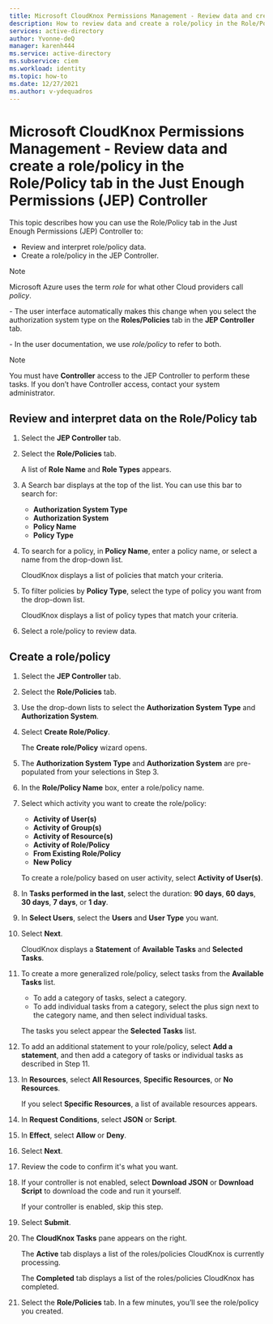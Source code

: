 ```yaml
---
title: Microsoft CloudKnox Permissions Management - Review data and create a role/policy in the Role/Policy tab in the Just Enough Permissions (JEP) Controller 
description: How to review data and create a role/policy in the Role/Policy tab in the Just Enough Permissions (JEP) Controller.
services: active-directory
author: Yvonne-deQ
manager: karenh444
ms.service: active-directory
ms.subservice: ciem
ms.workload: identity
ms.topic: how-to
ms.date: 12/27/2021
ms.author: v-ydequadros
---
```


# Microsoft CloudKnox Permissions Management - Review data and create a role/policy in the Role/Policy tab in the Just Enough Permissions (JEP) Controller

This topic describes how you can use the Role/Policy tab in the Just Enough Permissions (JEP) Controller to:
- Review and interpret role/policy data.
- Create a role/policy in the  JEP Controller.

> [!NOTE]
> Microsoft Azure uses the term *role* for what other Cloud providers call *policy*. </p>- The user interface automatically makes this change when you select the authorization system type on the **Roles/Policies** tab in the **JEP Controller** tab. </p>- In the user documentation, we use *role/policy* to refer to both.

> [!NOTE]
> You must have **Controller** access to the JEP Controller to perform these tasks. If you don’t have Controller access, contact your system administrator.

## Review and interpret data on the Role/Policy tab

1. Select the **JEP Controller** tab.
2. Select the **Role/Policies** tab.

    A list of **Role Name** and **Role Types** appears.
3. A Search bar displays at the top of the list. You can use this bar to search for: 
    - **Authorization System Type**
    - **Authorization System**
    - **Policy Name**
    - **Policy Type**
4. To search for a policy, in **Policy Name**, enter a policy name, or select a name from the drop-down list.

    CloudKnox displays a list of policies that match your criteria.
5. To filter policies by **Policy Type**, select the type of policy you want from the drop-down list.

    CloudKnox displays a list of policy types that match your criteria.
6. Select a role/policy to review data.

## Create a role/policy

1. Select the **JEP Controller** tab.
2. Select the **Role/Policies** tab.
3. Use the drop-down lists to select the **Authorization System Type** and **Authorization System**.
4. Select **Create Role/Policy**.

    The **Create role/Policy** wizard opens.
5. The **Authorization System Type** and **Authorization System** are pre-populated from your selections in Step 3.
6. In the **Role/Policy Name** box, enter a role/policy name.
7. Select which activity you want to create the role/policy:
    - **Activity of User(s)**
    - **Activity of Group(s)**
    - **Activity of Resource(s)**
    - **Activity of Role/Policy**
    - **From Existing Role/Policy**
    - **New Policy**

    To create a role/policy based on user activity, select **Activity of User(s)**.
8. In **Tasks performed in the last**, select the duration: **90 days**, **60 days**, **30 days**, **7 days**, or **1 day**.
9. In **Select Users**, select the **Users** and **User Type** you want.
10. Select **Next**.

    CloudKnox displays a **Statement** of **Available Tasks** and **Selected Tasks**.  
11. To create a more generalized role/policy, select tasks from the **Available Tasks** list.
    - To add a category of tasks, select a category.
    - To add individual tasks from a category, select the plus sign next to the category name, and then select individual tasks.

    The tasks you select appear the **Selected Tasks** list.
12. To add an additional statement to your role/policy, select **Add a statement**, and then add a category of tasks or individual tasks as described in Step 11.
13. In **Resources**, select **All Resources**, **Specific Resources**, or **No Resources**.

    If you select **Specific Resources**, a list of available resources appears.
14. In **Request Conditions**, select **JSON** or **Script**.
15. In **Effect**, select **Allow** or **Deny**.
16. Select **Next**.
17. Review the code to confirm it's what you want.
18. If your controller is not enabled, select **Download JSON** or **Download Script** to download the code and run it yourself.

    If your controller is enabled, skip this step.
19. Select **Submit**.
20. The **CloudKnox Tasks** pane appears on the right.

    The **Active** tab displays a list of the roles/policies CloudKnox is currently processing.

    The **Completed** tab displays a list of the roles/policies CloudKnox has completed.
21. Select the **Role/Policies** tab. In a few minutes, you’ll see the role/policy you created.



<!---## Next steps--->
